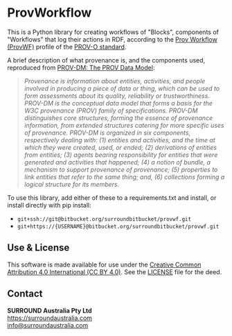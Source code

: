 # ProvWorkflow

This is a Python library for creating workflows of "Blocks", components of "Workflows" that log their actions in RDF, 
according to the [Prov Workflow (ProvWF)](https://data.surroundaustralia.com/def/provworkflow) profile of the 
[PROV-O standard](https://www.w3.org/TR/2013/REC-prov-o-20130430/).

A brief description of what provenance is, and the components used, reproduced from 
[PROV-DM: The PROV Data Model](https://www.w3.org/TR/2013/REC-prov-dm-20130430/):  

> _Provenance is information about entities, activities, and people involved in producing a piece of data or thing, 
which can be used to form assessments about its quality, reliability or trustworthiness. PROV-DM is the conceptual 
data model that forms a basis for the W3C provenance (PROV) family of specifications. PROV-DM distinguishes core 
structures, forming the essence of provenance information, from extended structures catering for more specific uses of 
provenance. PROV-DM is organized in six components, respectively dealing with: (1) entities and activities, and the time
 at which they were created, used, or ended; (2) derivations of entities from entities; (3) agents bearing
  responsibility for entities that were generated and activities that happened; (4) a notion of bundle, a mechanism to
   support provenance of provenance; (5) properties to link entities that refer to the same thing; and, (6) collections
    forming a logical structure for its members._

To use this library, add either of these to a requirements.txt and install, or install directly with pip install:  

* `git+ssh://git@bitbucket.org/surroundbitbucket/provwf.git`  
* `git+https://{USERNAME}@bitbucket.org/surroundbitbucket/provwf.git`

## Use & License
This software is made available for use under the [Creative Common Attribution 4.0 International (CC BY 4.0)](https://creativecommons.org/licenses/by/4.0/). See the [LICENSE](LICENSE) file for the deed.

## Contact

**SURROUND Australia Pty Ltd**  
<https://surroundaustralia.com>  
<info@surroundaustralia.com>  